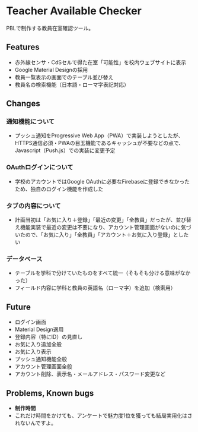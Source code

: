 # Teacher Available Checker

PBLで制作する教員在室確認ツール。

## Features

- 赤外線センサ・CdSセルで得た在室「可能性」を校内ウェブサイトに表示
- Google Material Designの採用
- 教員一覧表示の画面でのテーブル並び替え
- 教員名の検索機能（日本語・ローマ字表記対応）

## Changes

### 通知機能について

- プッシュ通知をProgressive Web App（PWA）で実装しようとしたが、HTTPS通信必須・PWAの目玉機能であるキャッシュが不要などの点で、Javascript（Push.js）での実装に変更予定

### OAuthログインについて

- 学校のアカウントではGoogle OAuthに必要なFirebaseに登録できなかったため、独自のログイン機能を作成した

### タブの内容について
- 計画当初は「お気に入り＋登録」「最近の変更」「全教員」だったが、並び替え機能実装で最近の変更は不要になり、アカウント管理画面がないのに気づいたので、「お気に入り」「全教員」「アカウント＋お気に入り登録」としたい

### データベース
- テーブルを学科で分けていたものをすべて統一（そもそも分ける意味がなかった）
- フィールド内容に学科と教員の英語名（ローマ字）を追加（検索用）

## Future

- ログイン画面
 - Material Design適用
 - 登録内容（特にID）の見直し
- お気に入り追加全般
- お気に入り表示
- プッシュ通知機能全般
- アカウント管理画面全般
 - アカウント削除、表示名・メールアドレス・パスワード変更など

## Problems, Known bugs
- **制作時間**
 - これだけ時間をかけても、アンケートで魅力度1位を獲っても結局実用化はされないんですよ。
